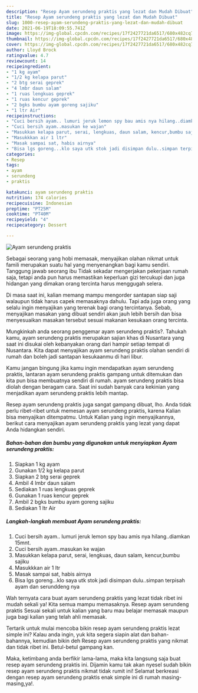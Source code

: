 ```yaml
---
description: "Resep Ayam serundeng praktis yang lezat dan Mudah Dibuat"
title: "Resep Ayam serundeng praktis yang lezat dan Mudah Dibuat"
slug: 1000-resep-ayam-serundeng-praktis-yang-lezat-dan-mudah-dibuat
date: 2021-06-19T18:09:55.741Z
image: https://img-global.cpcdn.com/recipes/17f2427721da6517/680x482cq70/ayam-serundeng-praktis-foto-resep-utama.jpg
thumbnail: https://img-global.cpcdn.com/recipes/17f2427721da6517/680x482cq70/ayam-serundeng-praktis-foto-resep-utama.jpg
cover: https://img-global.cpcdn.com/recipes/17f2427721da6517/680x482cq70/ayam-serundeng-praktis-foto-resep-utama.jpg
author: Lloyd Brock
ratingvalue: 4.7
reviewcount: 14
recipeingredient:
- "1 kg ayam"
- "1/2 kg kelapa parut"
- "2 btg serai geprek"
- "4 lmbr daun salam"
- "1 ruas lengkuas geprek"
- "1 ruas kencur geprek"
- "2 bgks bumbu ayam goreng sajiku"
- "1 ltr Air"
recipeinstructions:
- "Cuci bersih ayam.. lumuri jeruk lemon spy bau amis nya hilang..diamkan 15mnt."
- "Cuci bersih ayam..masukan ke wajan"
- "Masukkan kelapa parut, serai, lengkuas, daun salam, kencur,bumbu sajiku"
- "Masukkkan air 1 ltr"
- "Masak sampai sat, habis airnya"
- "Bisa lgs goreng...klo saya utk stok jadi disimpan dulu..simpan terpisah ayam dan serunddeng nya"
categories:
- Resep
tags:
- ayam
- serundeng
- praktis

katakunci: ayam serundeng praktis 
nutrition: 174 calories
recipecuisine: Indonesian
preptime: "PT25M"
cooktime: "PT40M"
recipeyield: "4"
recipecategory: Dessert

---
```



![Ayam serundeng praktis](https://img-global.cpcdn.com/recipes/17f2427721da6517/680x482cq70/ayam-serundeng-praktis-foto-resep-utama.jpg)

Sebagai seorang yang hobi memasak, menyajikan olahan nikmat untuk famili merupakan suatu hal yang menyenangkan bagi kamu sendiri. Tanggung jawab seorang ibu Tidak sekadar mengerjakan pekerjaan rumah saja, tetapi anda pun harus memastikan keperluan gizi tercukupi dan juga hidangan yang dimakan orang tercinta harus menggugah selera.

Di masa  saat ini, kalian memang mampu mengorder santapan siap saji walaupun tidak harus capek memasaknya dahulu. Tapi ada juga orang yang selalu ingin menyajikan yang terenak bagi orang tercintanya. Sebab, menyajikan masakan yang dibuat sendiri akan jauh lebih bersih dan bisa menyesuaikan masakan tersebut sesuai makanan kesukaan orang tercinta. 



Mungkinkah anda seorang penggemar ayam serundeng praktis?. Tahukah kamu, ayam serundeng praktis merupakan sajian khas di Nusantara yang saat ini disukai oleh kebanyakan orang dari hampir setiap tempat di Nusantara. Kita dapat menyajikan ayam serundeng praktis olahan sendiri di rumah dan boleh jadi santapan kesukaanmu di hari libur.

Kamu jangan bingung jika kamu ingin mendapatkan ayam serundeng praktis, lantaran ayam serundeng praktis gampang untuk ditemukan dan kita pun bisa membuatnya sendiri di rumah. ayam serundeng praktis bisa diolah dengan beragam cara. Saat ini sudah banyak cara kekinian yang menjadikan ayam serundeng praktis lebih mantap.

Resep ayam serundeng praktis juga sangat gampang dibuat, lho. Anda tidak perlu ribet-ribet untuk memesan ayam serundeng praktis, karena Kalian bisa menyajikan ditempatmu. Untuk Kalian yang ingin menyajikannya, berikut cara menyajikan ayam serundeng praktis yang lezat yang dapat Anda hidangkan sendiri.

<!--inarticleads1-->

##### Bahan-bahan dan bumbu yang digunakan untuk menyiapkan Ayam serundeng praktis:

1. Siapkan 1 kg ayam
1. Gunakan 1/2 kg kelapa parut
1. Siapkan 2 btg serai geprek
1. Ambil 4 lmbr daun salam
1. Sediakan 1 ruas lengkuas geprek
1. Gunakan 1 ruas kencur geprek
1. Ambil 2 bgks bumbu ayam goreng sajiku
1. Sediakan 1 ltr Air




<!--inarticleads2-->

##### Langkah-langkah membuat Ayam serundeng praktis:

1. Cuci bersih ayam.. lumuri jeruk lemon spy bau amis nya hilang..diamkan 15mnt.
1. Cuci bersih ayam..masukan ke wajan
1. Masukkan kelapa parut, serai, lengkuas, daun salam, kencur,bumbu sajiku
1. Masukkkan air 1 ltr
1. Masak sampai sat, habis airnya
1. Bisa lgs goreng...klo saya utk stok jadi disimpan dulu..simpan terpisah ayam dan serunddeng nya




Wah ternyata cara buat ayam serundeng praktis yang lezat tidak ribet ini mudah sekali ya! Kita semua mampu memasaknya. Resep ayam serundeng praktis Sesuai sekali untuk kalian yang baru mau belajar memasak maupun juga bagi kalian yang telah ahli memasak.

Tertarik untuk mulai mencoba bikin resep ayam serundeng praktis lezat simple ini? Kalau anda ingin, yuk kita segera siapin alat dan bahan-bahannya, kemudian bikin deh Resep ayam serundeng praktis yang nikmat dan tidak ribet ini. Betul-betul gampang kan. 

Maka, ketimbang anda berfikir lama-lama, maka kita langsung saja buat resep ayam serundeng praktis ini. Dijamin kamu tak akan nyesel sudah bikin resep ayam serundeng praktis nikmat tidak rumit ini! Selamat berkreasi dengan resep ayam serundeng praktis enak simple ini di rumah masing-masing,ya!.

